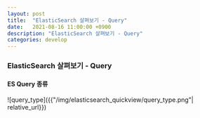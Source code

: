 ```yaml
---
layout: post
title:  "ElasticSearch 살펴보기 - Query"
date:   2021-08-16 11:00:00 +0900
description: "ElasticSearch 살펴보기 - Query"
categories: develop
---
```


### ElasticSearch 살펴보기 - Query

#### ES Query 종류

![query_type]({{"/img/elasticsearch_quickview/query_type.png"| relative_url}})
